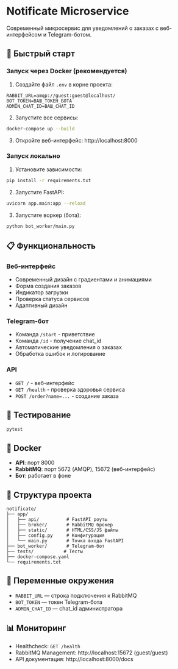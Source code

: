 # Notificate Microservice

Современный микросервис для уведомлений о заказах с веб-интерфейсом и Telegram-ботом.

## 🚀 Быстрый старт

### Запуск через Docker (рекомендуется)

1. Создайте файл `.env` в корне проекта:
```env
RABBIT_URL=amqp://guest:guest@localhost/
BOT_TOKEN=ВАШ_ТОКЕН_БОТА
ADMIN_CHAT_ID=ВАШ_CHAT_ID
```

2. Запустите все сервисы:
```bash
docker-compose up --build
```

3. Откройте веб-интерфейс: http://localhost:8000

### Запуск локально

1. Установите зависимости:
```bash
pip install -r requirements.txt
```

2. Запустите FastAPI:
```bash
uvicorn app.main:app --reload
```

3. Запустите воркер (бота):
```bash
python bot_worker/main.py
```

## 📋 Функциональность

### Веб-интерфейс
- Современный дизайн с градиентами и анимациями
- Форма создания заказов
- Индикатор загрузки
- Проверка статуса сервисов
- Адаптивный дизайн

### Telegram-бот
- Команда `/start` - приветствие
- Команда `/id` - получение chat_id
- Автоматические уведомления о заказах
- Обработка ошибок и логирование

### API
- `GET /` - веб-интерфейс
- `GET /health` - проверка здоровья сервиса
- `POST /order?name=...` - создание заказа

## 🧪 Тестирование

```bash
pytest
```

## 🐳 Docker

- **API**: порт 8000
- **RabbitMQ**: порт 5672 (AMQP), 15672 (веб-интерфейс)
- **Бот**: работает в фоне

## 📁 Структура проекта

```
notificate/
├── app/
│   ├── api/          # FastAPI роуты
│   ├── broker/       # RabbitMQ брокер
│   ├── static/       # HTML/CSS/JS файлы
│   ├── config.py     # Конфигурация
│   └── main.py       # Точка входа FastAPI
├── bot_worker/       # Telegram-бот
├── tests/           # Тесты
├── docker-compose.yaml
└── requirements.txt
```

## 🔧 Переменные окружения

- `RABBIT_URL` — строка подключения к RabbitMQ
- `BOT_TOKEN` — токен Telegram-бота
- `ADMIN_CHAT_ID` — chat_id администратора

## 📊 Мониторинг

- Healthcheck: `GET /health`
- RabbitMQ Management: http://localhost:15672 (guest/guest)
- API документация: http://localhost:8000/docs 